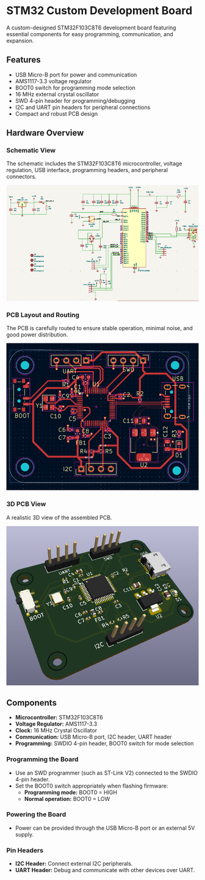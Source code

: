 # STM32 Custom Development Board

A custom-designed STM32F103C8T6 development board featuring essential components for easy programming, communication, and expansion.

## Features
- USB Micro-B port for power and communication
- AMS1117-3.3 voltage regulator
- BOOT0 switch for programming mode selection
- 16 MHz external crystal oscillator
- SWD 4-pin header for programming/debugging
- I2C and UART pin headers for peripheral connections
- Compact and robust PCB design

## Hardware Overview

### Schematic View
The schematic includes the STM32F103C8T6 microcontroller, voltage regulation, USB interface, programming headers, and peripheral connectors.

![Schematic](images/scheme_stm32.PNG)

### PCB Layout and Routing
The PCB is carefully routed to ensure stable operation, minimal noise, and good power distribution.

![Routing and Layout](images/routings_stm32.PNG)

### 3D PCB View
A realistic 3D view of the assembled PCB.

![3D PCB View](images/3d_stm32.PNG)

## Components
- **Microcontroller:** STM32F103C8T6
- **Voltage Regulator:** AMS1117-3.3
- **Clock:** 16 MHz Crystal Oscillator
- **Communication:** USB Micro-B port, I2C header, UART header
- **Programming:** SWDIO 4-pin header, BOOT0 switch for mode selection

### Programming the Board
- Use an SWD programmer (such as ST-Link V2) connected to the SWDIO 4-pin header.
- Set the BOOT0 switch appropriately when flashing firmware:
  - **Programming mode:** BOOT0 = HIGH
  - **Normal operation:** BOOT0 = LOW

### Powering the Board
- Power can be provided through the USB Micro-B port or an external 5V supply.

### Pin Headers
- **I2C Header:** Connect external I2C peripherals.
- **UART Header:** Debug and communicate with other devices over UART.
